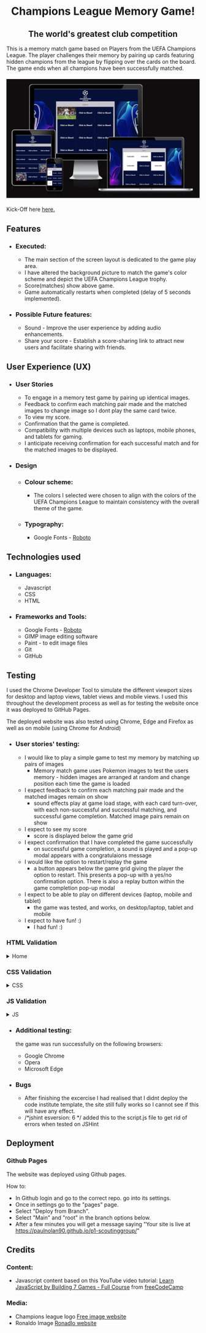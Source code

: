 <h1 align="center">Champions League Memory Game!</h1>
<h2 align="center">The world's greatest club competition</h2>

This is a memory match game based on Players from the UEFA Champions League. The player challenges their memory by pairing up cards featuring hidden champions from the league by flipping over the cards on the board. The game ends when all champions have been successfully matched.



<h4 align="center"><img src="./assets/images/bigImage.png" alt="site image"></h4>

Kick-Off here [here.](https://8000-paulnolan90-p2footballm-1xm5pzsmyop.ws-eu85.gitpod.io/)

## Features

- ### Executed:
    - The main section of the screen layout is dedicated to the game play area.
    - I have altered the background picture to match the game's color scheme and depict the UEFA Champions League trophy.
    - Score(matches) show above game.
    - Game automatically restarts when completed (delay of 5 seconds implemented).

- ### Possible Future features:
    - Sound - Improve the user experience by adding audio enhancements.
    - Share your score - Establish a score-sharing link to attract new users and facilitate sharing with friends.

## User Experience (UX) 
- ### User Stories
    - To engage in a memory test game by pairing up identical images.
    - Feedback to confirm each matching pair made and the matched images to change image so I dont play the same card twice.
    - To view my score. 
    - Confirmation that the game is completed.
    - Compatibility with multiple devices such as laptops, mobile phones, and tablets for gaming.
    - I anticipate receiving confirmation for each successful match and for the matched images to be displayed.

- ### Design
    - ### Colour scheme:
        - The colors I selected were chosen to align with the colors of the UEFA Champions League to maintain consistency with the overall theme of the game.
    - ### Typography:
        - Google Fonts - [Roboto](https://fonts.google.com/specimen/Roboto?preview.text=robot&preview.text_type=custom)

## Technologies used

- ### Languages:
    - Javascript
    - CSS 
    - HTML

- ### Frameworks and Tools:
    - Google Fonts - [Roboto](https://fonts.google.com/specimen/Roboto?preview.text=robot&preview.text_type=custom)
    - GIMP image editing software
    - Paint -  to edit image files
    - Git
    - GitHub
## Testing

I used the Chrome Developer Tool to simulate the different viewport sizes for desktop and laptop views, tablet views and mobile views. I used this throughout the development process as well as for testing the website once it was deployed to GitHub Pages.

The deployed website was also tested using Chrome, Edge and Firefox as well as on mobile (using Chrome for Android)

- ### User stories' testing:
    - I would like to play a simple game to test my memory by matching up pairs of images
        - Memory match game uses Pokemon images to test the users memory - hidden images are arranged at random and change position each time the game is loaded
    - I expect feedback to confirm each matching pair made and the matched images remain on show
        - sound effects play at game load stage, with each card turn-over, with each non-successful and successful matching, and successful game completion. Matched image pairs remain on show
    - I expect to see my score
        - score is displayed below the game grid
    - I expect confirmation that I have completed the game successfully
        - on successful game completion, a sound is played and a pop-up modal appears with a congratulaions message
    - I would like the option to restart/replay the game 
        - a button appears below the game grid giving the player the option to restart. This presents a pop-up with a yes/no confirmation option. There is also a replay button within the game completion pop-up modal
    - I expect to be able to play on different devices (laptop, mobile and tablet)
        - the game was tested, and works, on desktop/laptop, tablet and mobile
    - I expect to have fun! :)
        - I had fun! :)

### HTML Validation 
<details><summary>Home</summary>
    <img src="docs/images/htmlCheck.jpg">
    </details>

### CSS Validation 
<details><summary>CSS</summary>
    <img src="docs/images/cssCheck.jpg.jpg">
    </details>

### JS Validation 
<details><summary>JS</summary>
    <img src="docs/images/jsChecker.jpg.jpg">
    </details>

- ### Additional testing:
    the game was run successfully on the following browsers:

    - Google Chrome
    - Opera
    - Microsoft Edge

    
    

- ### Bugs
    - After finishing the excercise I had realised that I didnt deploy the code institute template, the site still fully works so I cannot see if this will have any effect.
    - /*jshint esversion: 6 */ added this to the script.js file to get rid of errors when tested on JSHint 

## Deployment
### Github Pages
The website was deployed using Github pages.

How to: 

  - In Github login and go to the correct repo. go into its settings.
  - Once in settings go to the "pages" page.
  - Select "Deploy from Branch".
  - Select "Main" and "root" in the branch options below.
  - After a few minutes you will get a message saying "Your site is live at https://paulnolan90.github.io/p1-scoutinggroup/"



## Credits

### Content:
- Javascript content based on this YouTube video tutorial: [Learn JavaScript by Building 7 Games - Full Course](https://bit.ly/3D45TUl) 
from [freeCodeCamp](https://bit.ly/3bZtVE8) 
 
### Media:
- Champions league logo [Free image website](https://freebiesupply.com/logos/uefa-champions-league-logo/)
- Ronaldo Image [Ronadlo website](https://www.liveabout.com/cristiano-ronaldo-3557502)

    